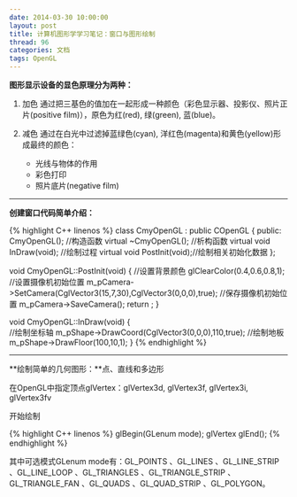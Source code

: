```yaml
---
date: 2014-03-30 10:00:00
layout: post
title: 计算机图形学学习笔记：窗口与图形绘制
thread: 96
categories: 文档
tags: OpenGL
---
```


**图形显示设备的显色原理分为两种：**

1. 加色
通过把三基色的值加在一起形成一种颜色（彩色显示器、投影仪、照片正片(positive film)），原色为红(red), 绿(green), 蓝(blue)。

2. 减色
通过在白光中过滤掉蓝绿色(cyan), 洋红色(magenta)和黄色(yellow)形成最终的颜色：
    * 光线与物体的作用
    * 彩色打印
    * 照片底片(negative film)

----

**创建窗口代码简单介绍：**

{% highlight C++ linenos %}
class CmyOpenGL : public COpenGL
{
public:
	CmyOpenGL();		        //构造函数
	virtual ~CmyOpenGL();     //析构函数
	virtual void InDraw(void);	//绘制过程
	virtual void PostInit(void);//绘制相关初始化数据
};

void CmyOpenGL::PostInit(void)
{
    //设置背景颜色
	glClearColor(0.4,0.6,0.8,1);	
    //设置摄像机初始位置
	m_pCamera->SetCamera(CglVector3(15,7,30),CglVector3(0,0,0),true);
    //保存摄像机初始位置
	m_pCamera->SaveCamera();
	return ;
}

void CmyOpenGL::InDraw(void)
{	
	//绘制坐标轴
	m_pShape->DrawCoord(CglVector3(0,0,0),110,true);
	//绘制地板
	m_pShape->DrawFloor(100,10,1);
}
{% endhighlight %}

----

**绘制简单的几何图形：**点、直线和多边形

在OpenGL中指定顶点glVertex：glVertex3d, glVertex3f, glVertex3i, glVertex3fv

开始绘制

{% highlight C++ linenos %}
glBegin(GLenum mode);
	glVertex
glEnd();
{% endhighlight %}

其中可选模式GLenum mode有：GL_POINTS 、GL_LINES 、GL_LINE_STRIP 、GL_LINE_LOOP 、GL_TRIANGLES 、GL_TRIANGLE_STRIP 、GL_TRIANGLE_FAN 、GL_QUADS 、GL_QUAD_STRIP 、GL_POLYGON。
